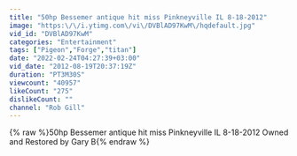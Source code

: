 ```yaml
---
title: "50hp Bessemer antique hit miss Pinkneyville IL 8-18-2012"
image: "https:\/\/i.ytimg.com\/vi\/DVBlAD97KwM\/hqdefault.jpg"
vid_id: "DVBlAD97KwM"
categories: "Entertainment"
tags: ["Pigeon","Forge","titan"]
date: "2022-02-24T04:27:39+03:00"
vid_date: "2012-08-19T20:37:19Z"
duration: "PT3M30S"
viewcount: "40957"
likeCount: "275"
dislikeCount: ""
channel: "Rob Gill"
---
```

{% raw %}50hp Bessemer antique hit miss Pinkneyville IL 8-18-2012 Owned and Restored by Gary B{% endraw %}
